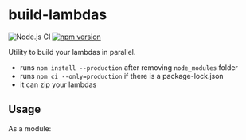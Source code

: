 # build-lambdas

![Node.js CI](https://github.com/orangewise/build-lambdas/workflows/Node.js%20CI/badge.svg)
[![npm version][npm-badge]][npm-url]

Utility to build your lambdas in parallel.

- runs `npm install --production` after removing `node_modules` folder
- runs `npm ci --only=production` if there is a package-lock.json
- it can zip your lambdas

## Usage

As a module:
```
```



[npm-badge]: https://badge.fury.io/js/build-lambdas.svg
[npm-url]: https://badge.fury.io/js/build-lambdas
